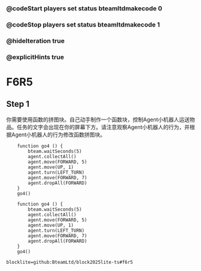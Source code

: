 ### @codeStart players set status bteamltdmakecode 0
### @codeStop players set status bteamltdmakecode 1


### @hideIteration true
### @explicitHints true

# F6R5

## Step 1
   你需要使用函数的拼图块。自己动手制作一个函数块，控制Agent小机器人运送物品。任务的文字会出现在你的屏幕下方。请注意观察Agent小机器人的行为，并根据Agent小机器人的行为修改函数拼图块。
```ghost
    function go4 () {
        bteam.waitSeconds(5)
        agent.collectAll()
        agent.move(FORWARD, 5)
        agent.move(UP, 1)
        agent.turn(LEFT_TURN)
        agent.move(FORWARD, 7)
        agent.dropAll(FORWARD)
    }
    go4()
```

```template
    function go4 () {
        bteam.waitSeconds(5)
        agent.collectAll()
        agent.move(FORWARD, 5)
        agent.move(UP, 1)
        agent.turn(LEFT_TURN)
        agent.move(FORWARD, 7)
        agent.dropAll(FORWARD)
    }
    go4()
```

```package
blocklite=github:BteamLtd/block2025lite-ts#f6r5
```
